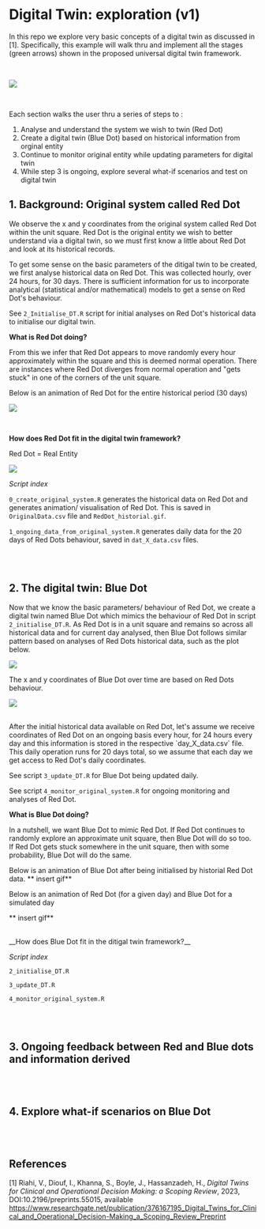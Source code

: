 # Digital Twin: exploration (v1)

In this repo we explore very basic concepts of a digital twin as discussed in [1]. Specifically, this example will walk thru and implement all the stages (green arrows) shown in the proposed universal digital twin framework.

<br>

![](Figure1_withPermissionFromAuthors.png)

<br>

Each section walks the user thru a series of steps to :

1. Analyse and understand the system we wish to twin (Red Dot)
2. Create a digital twin (Blue Dot) based on historical information from orginal entity
3. Continue to monitor original entity while updating parameters for digital twin
4. While step 3 is ongoing, explore several what-if scenarios and test on digital twin 




## 1. Background: Original system called Red Dot

We observe the x and y coordinates from the original system called Red Dot within the unit square. Red Dot is the original entity we wish to better understand via a digital twin, so we must first know a little about Red Dot and look at its historical records.

To get some sense on the basic parameters of the ditigal twin to be created, we first analyse historical data on Red Dot. This was collected hourly, over 24 hours, for 30 days. There is sufficient information for us to incorporate analytical (statistical and/or mathematical) models to get a sense on Red Dot's behaviour.  

See `2_Initialise_DT.R` script for initial analyses on Red Dot's historical data to initialise our digital twin. 


__What is Red Dot doing?__

From this we infer that Red Dot appears to move randomly every hour approximately within the square and this is deemed normal operation. There are instances where Red Dot diverges from normal operation and "gets stuck" in one of the corners of the unit square.

Below is an animation of Red Dot for the entire historical period (30 days)

![](https://github.com/MarcelaCespedes/Digital_Twin_Explore1/blob/main/RedDot_historial.gif)

<br>

__How does Red Dot fit in the digital twin framework?__

Red Dot = Real Entity

![](Step1_RD_inDT_framework.png)
<br>

_Script index_

`0_create_original_system.R` generates the historical data on Red Dot and generates animation/ visualisation of Red Dot. This is saved in `OriginalData.csv` file and `RedDot_historial.gif`.

`1_ongoing_data_from_original_system.R` generates daily data for the 20 days of Red Dots behaviour, saved in `dat_X_data.csv` files.



<br>
<br>


## 2. The digital twin: Blue Dot

Now that we know the basic parameters/ behaviour of Red Dot, we create a digital twin named Blue Dot which mimics the behaviour of Red Dot in script `2_initialise_DT.R`. As Red Dot is in a unit square and remains so across all historical data and for current day analysed, then Blue Dot follows similar pattern based on analyses of Red Dots historical data, such as the plot below.

![](data_RD_Historical_coord_patterns.png)

The x and y coordinates of Blue Dot over time are based on Red Dots behaviour.

![](https://github.com/MarcelaCespedes/Digital_Twin_Explore1/blob/main/BlueDot_initialised.gif)

<br>
After the initial historical data available on Red Dot, let's assume we receive coordinates of Red Dot on an ongoing basis every hour, for 24 hours every day and this information is stored in the respective `day_X_data.csv` file. This daily operation runs for 20 days total, so we assume that each day we get access to Red Dot's daily coordinates. 

See script `3_update_DT.R` for Blue Dot being updated daily. 

See script `4_monitor_original_system.R` for ongoing monitoring and analyses of Red Dot.


__What is Blue Dot doing?__

In a nutshell, we want Blue Dot to mimic Red Dot. If Red Dot continues to randomly explore an approximate unit square, then Blue Dot will do so too. If Red Dot gets stuck somewhere in the unit square, then with some probability, Blue Dot will do the same.

Below is an animation of Blue Dot after being initialised by historial Red Dot data.
** insert gif**


Below is an animation of Red Dot (for a given day) and Blue Dot for a simulated day 

** insert gif**

<br>
__How does Blue Dot fit in the ditigal twin framework?__


<br>


_Script index_

`2_initialise_DT.R`

`3_update_DT.R`

`4_monitor_original_system.R`




<br>
<br>

## 3. Ongoing feedback between Red and Blue dots and information derived


<br>
<br>

## 4. Explore what-if scenarios on Blue Dot




<br>
<br>

## References

[1] Riahi, V., Diouf, I., Khanna, S., Boyle, J., Hassanzadeh, H., _Digital Twins for Clinical and Operational Decision Making: a Scoping Review_, 2023, DOI:10.2196/preprints.55015, available https://www.researchgate.net/publication/376167195_Digital_Twins_for_Clinical_and_Operational_Decision-Making_a_Scoping_Review_Preprint
